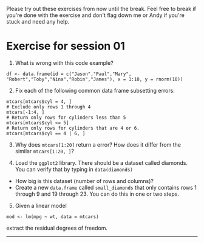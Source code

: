 Please try out these exercises from now until the break. Feel free to break if you're done with the exercise and don't flag down me or Andy if you're stuck and need any help.

# Exercise for session 01

1. What is wrong with this code example?

```
df <- data.frame(id = c("Jason","Paul","Mary", "Robert","Toby","Nina","Robin","James"), x = 1:10, y = rnorm(10))
```

2. Fix each of the following common data frame subsetting errors:

```
mtcars[mtcars$cyl = 4, ]
# Exclude only rows 1 through 4
mtcars[-1:4, ]
# Return only rows for cylinders less than 5
mtcars[mtcars$cyl <= 5]
# Return only rows for cylinders that are 4 or 6.
mtcars[mtcars$cyl == 4 | 6, ]
```

3. Why does `mtcars[1:20]` return a error? How does it differ from the similar `mtcars[1:20, ]`?


4. Load the `ggplot2` library. There should be a dataset called diamonds. You can verify that by typing in `data(diamonds)`

* How big is this dataset (number of rows and columns)?
* Create a new `data.frame` called `small_diamonds` that only contains rows 1 through 9 and 19 through 23. You can do this in one or two steps.

5. Given a linear model

```
mod <- lm(mpg ~ wt, data = mtcars)
```

extract the residual degrees of freedom. 


----

